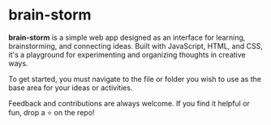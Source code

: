 # brain-storm

**brain-storm** is a simple web app designed as an interface for learning, brainstorming, and connecting ideas. Built with JavaScript, HTML, and CSS, it's a playground for experimenting and organizing thoughts in creative ways.

To get started, you must navigate to the file or folder you wish to use as the base area for your ideas or activities.

Feedback and contributions are always welcome. If you find it helpful or fun, drop a ⭐️ on the repo!
